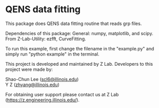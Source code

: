 # QENS data fitting

This package does QENS data fitting routine that reads grp files.

Dependencies of this package:
  General:            numpy, matplotlib, and scipy.<br/>
  From Z-Lab-Utility: ezfft, CurveFitting.<br/>

To run this example, first change the filename in the "example.py" and simply run "python example" in the terminal.

This project is developed and maintained by Z Lab. Developers to this project were made by:

Shao-Chun Lee (scl6@illinois.edu)<br/>
Y Z (zhyang@illinois.edu)

For obtaining user support please contact us at Z Lab (https://z.engineering.illinois.edu/).
